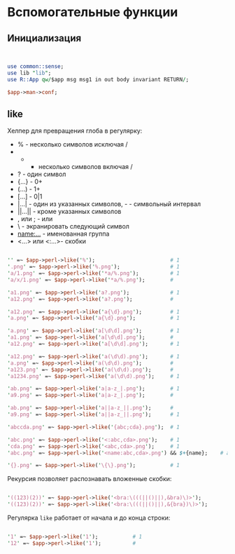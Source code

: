 # Вспомогательные функции

## Инициализация

```perl


use common::sense;
use lib "lib";
use R::App qw/$app msg msg1 in out body invariant RETURN/;

$app->man->conf;


```

## like

Хелпер для превращения глоба в регулярку:

* % - несколько символов исключая /
* * - несколько символов включая /
* ? - один символ
* {...} - 0+
* (...) - 1+
* [...] - 0|1
* |...| - один из указанных символов, - - символьный интервал
* ||...|| - кроме указанных символов
* , или ; - или
* \ - экранировать следующий символ
* <name:...> - именованная группа
* <...> или <:...>- скобки

```perl

'' =~ $app->perl->like('%');						# 1
'.png' =~ $app->perl->like('%.png');				# 1
'a/1.png' =~ $app->perl->like('*a/%.png');		  	# 1
'a/x/1.png' =~ $app->perl->like('*a/%.png');		# 

'a1.png' =~ $app->perl->like('a?.png');			 	# 1
'a12.png' =~ $app->perl->like('a?.png');			# 

'a12.png' =~ $app->perl->like('a{\d}.png');		 	# 1
'a.png' =~ $app->perl->like('a{\d}.png');		 	# 1

'a.png' =~ $app->perl->like('a[\d\d].png');		 	# 1
'a1.png' =~ $app->perl->like('a[\d\d].png');		# 
'a12.png' =~ $app->perl->like('a[\d\d].png');		# 1 

'a12.png' =~ $app->perl->like('a(\d\d).png');		# 1 
'a.png' =~ $app->perl->like('a(\d\d).png');			#  
'a123.png' =~ $app->perl->like('a(\d\d).png');		#  
'a1234.png' =~ $app->perl->like('a(\d\d).png');		# 1

'ab.png' =~ $app->perl->like('a|a-z_|.png');		# 1
'a9.png' =~ $app->perl->like('a|a-z_|.png');		# 

'ab.png' =~ $app->perl->like('a||a-z_||.png');		# 
'a9.png' =~ $app->perl->like('a||a-z_||.png');		# 1

'abccda.png' =~ $app->perl->like('{abc;cda}.png');	# 1

'abc.png' =~ $app->perl->like('<:abc,cda>.png');	# 1
'cda.png' =~ $app->perl->like('<abc,cda>.png');		# 1
'abc.png' =~ $app->perl->like('<name:abc,cda>.png') && $+{name};	# abc

'{}.png' =~ $app->perl->like('\{\}.png');			# 1

```

Рекурсия позволяет распознавать вложенные скобки:

```perl

'((123)(2))' =~ $app->perl->like('<bra:\(((||()||),&bra)\)>');			# 1
'((123)(2))' =~ $app->perl->like('<bra:\(((||()||),&{bra})\)>');			# 1

```

Регулярка `like` работает от начала и до конца строки:

```perl

'1' =~ $app->perl->like('1');			# 1
'12' =~ $app->perl->like('1');			# 


